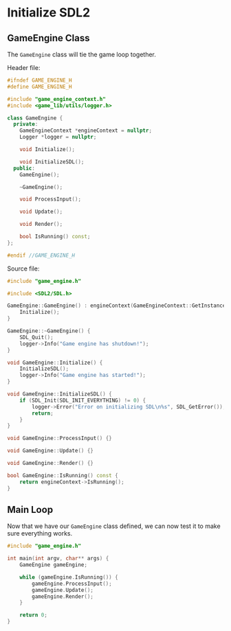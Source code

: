 # Initialize SDL2

## GameEngine Class

The `GameEngine` class will tie the game loop together.

Header file:
```c++
#ifndef GAME_ENGINE_H
#define GAME_ENGINE_H

#include "game_engine_context.h"
#include <game_lib/utils/logger.h>

class GameEngine {
  private:
    GameEngineContext *engineContext = nullptr;
    Logger *logger = nullptr;

    void Initialize();

    void InitializeSDL();
  public:
    GameEngine();

    ~GameEngine();

    void ProcessInput();

    void Update();

    void Render();

    bool IsRunning() const;
};

#endif //GAME_ENGINE_H
```

Source file:
```c++
#include "game_engine.h"

#include <SDL2/SDL.h>

GameEngine::GameEngine() : engineContext(GameEngineContext::GetInstance()), logger(Logger::GetInstance()) {
    Initialize();
}

GameEngine::~GameEngine() {
    SDL_Quit();
    logger->Info("Game engine has shutdown!");
}

void GameEngine::Initialize() {
    InitializeSDL();
    logger->Info("Game engine has started!");
}

void GameEngine::InitializeSDL() {
    if (SDL_Init(SDL_INIT_EVERYTHING) != 0) {
        logger->Error("Error on initializing SDL\n%s", SDL_GetError());
        return;
    }
}

void GameEngine::ProcessInput() {}

void GameEngine::Update() {}

void GameEngine::Render() {}

bool GameEngine::IsRunning() const {
    return engineContext->IsRunning();
}
```

## Main Loop

Now that we have our `GameEngine` class defined, we can now test it to make sure everything works.

```cpp
#include "game_engine.h"

int main(int argv, char** args) {
    GameEngine gameEngine;

    while (gameEngine.IsRunning()) {
        gameEngine.ProcessInput();
        gameEngine.Update();
        gameEngine.Render();
    }

    return 0;
}
```